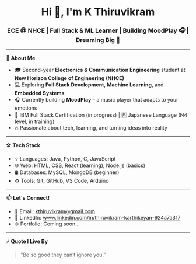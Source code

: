 <h1 align="center">Hi 👋, I'm K Thiruvikram</h1>
<h3 align="center">ECE @ NHCE | Full Stack & ML Learner | Building MoodPlay 🎧 | Dreaming Big 🚀</h3>

---

🌟 **About Me**
- 🎓 Second-year **Electronics & Communication Engineering** student at **New Horizon College of Engineering (NHCE)**  
- 💻 Exploring **Full Stack Development**, **Machine Learning**, and **Embedded Systems**  
- 🎧 Currently building **MoodPlay** – a music player that adapts to your emotions  
- 📜 IBM Full Stack Certification (in progress) | 🈷️ Japanese Language (N4 level, in training)  
- 🔥 Passionate about tech, learning, and turning ideas into reality

---

🛠️ **Tech Stack**
- 💡 Languages: Java, Python, C, JavaScript  
- 🌐 Web: HTML, CSS, React (learning), Node.js (basics)  
- 🛢️ Databases: MySQL, MongoDB (beginner)  
- ⚙️ Tools: Git, GitHub, VS Code, Arduino

---

📫 **Let's Connect!**
- 📧 Email: kthiruvikram@gmail.com  
- 💼 LinkedIn: www.linkedin.com/in/thiruvikram-karthikeyan-924a7a317 
- 🌐 Portfolio: Coming soon...

---

⚡ **Quote I Live By**  
> “Be so good they can’t ignore you.”



<!--
**kthiruvikram/kthiruvikram** is a ✨ _special_ ✨ repository because its `README.md` (this file) appears on your GitHub profile.

Here are some ideas to get you started:

- 🔭 I’m currently working on ...
- 🌱 I’m currently learning ...
- 👯 I’m looking to collaborate on ...
- 🤔 I’m looking for help with ...
- 💬 Ask me about ...
- 📫 How to reach me: ...
- 😄 Pronouns: ...
- ⚡ Fun fact: ...
-->
